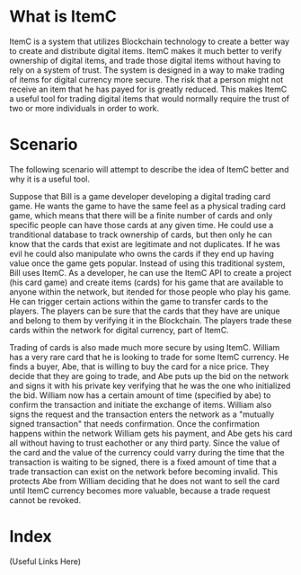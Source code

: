 # What is ItemC

ItemC is a system that utilizes Blockchain technology to create a better way to create and distribute digital items. ItemC makes it much better to verify ownership
of digital items, and trade those digital items without having to rely on a system of trust. The system is designed in a way to make trading of items for digital 
currency more secure. The risk that a person might not receive an item that he has payed for is greatly reduced. This makes ItemC a useful tool for trading
digital items that would normally require the trust of two or more individuals in order to work.


# Scenario

The following scenario will attempt to describe the idea of ItemC better and why it is a useful tool.

Suppose that Bill is a game developer developing a digital trading card game. He wants the game to have the same feel as a physical trading card game, which means
that there will be a finite number of cards and only specific people can have those cards at any given time. He could use a tranditional database to track ownership of cards,
but then only he can know that the cards that exist are legitimate and not duplicates. If he was evil he could also manipulate who owns the cards if they end up
having value once the game gets popular. Instead of using this traditional system, Bill uses ItemC. As a developer, he can use the ItemC API to create a project (his card game) 
and create items (cards) for his game that are available to anyone within the network, but itended for those people who play his game. He can trigger certain actions within
the game to transfer cards to the players. The players can be sure that the cards that they have are unique and belong to them by verifying it in the Blockchain. The
players trade these cards within the network for digital currency, part of ItemC.

Trading of cards is also made much more secure by using ItemC. William has a very rare card that he is looking to trade for some ItemC currency. He finds a buyer, Abe,
that is willing to buy the card for a nice price. They decide that they are going to trade, and Abe puts up the bid on the network and signs it with his private key
verifying that he was the one who initialized the bid. William now has a certain amount of time (specified by abe) to confirm the transaction and initiate the exchange
of items. William also signs the request and the transaction enters the network as a "mutually signed transaction" that needs confirmation. Once the confirmation happens
within the network William gets his payment, and Abe gets his card all without having to trust eachother or any third party. Since the value of the card and the value of the
currency could varry during the time that the transaction is waiting to be signed, there is a fixed amount of time that a trade transaction can exist on the network before
becoming invalid. This protects Abe from William deciding that he does not want to sell the card until ItemC currency becomes more valuable, because a trade request cannot
be revoked.

# Index

(Useful Links Here)
